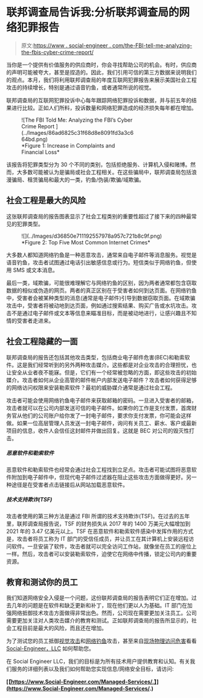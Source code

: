 # 联邦调查局告诉我:分析联邦调查局的网络犯罪报告

> 原文:[https://www . social-engineer . com/the-FBI-tell-me-analyzing-the-fbis-cyber-crime-report/](https://www.social-engineer.com/the-fbi-told-me-analyzing-the-fbis-cyber-crime-report/)

当你是一个提供有价值服务的供应商时，你会寻找帮助公司的机会。有时，供应商的声明可能被夸大，甚至是捏造的。因此，我们引用可信的第三方数据来说明我们的观点。本月，我们将利用联邦调查局的年度互联网犯罪报告来展示美国社会工程攻击的持续增长，特别是通过语音钓鱼，或者通常所说的视觉。

联邦调查局的互联网犯罪投诉中心每年跟踪网络犯罪投诉和数据，并与前五年的结果进行比较。正如人们所料，投诉数量和网络犯罪造成的经济损失每年都在增加。

<figure id="attachment_106546" aria-describedby="caption-attachment-106546" style="width: 300px" class="wp-caption aligncenter">![The FBI Told Me: Analyzing the FBI’s Cyber Crime Report ](../Images/86ad6825c31f68d8e8091fd3a3c664bd.png)

<figcaption id="caption-attachment-106546" class="wp-caption-text">*Figure 1: Increase in Complaints and Financial Loss*</figcaption>

</figure>

该报告将犯罪类型分为 30 个不同的类别，包括拒绝服务、计算机入侵和赌博。然而，大多数可能被认为是骗局或社会工程相关。在这些骗局中，联邦调查局包括浪漫骗局、租赁骗局和最大的一类，钓鱼/伪装/欺骗/域欺骗。

## 社会工程是最大的风险

这张联邦调查局的报告图表显示了社会工程类别的重要性超过了接下来的四种最常见的犯罪类型。

<figure id="attachment_106555" aria-describedby="caption-attachment-106555" style="width: 450px" class="wp-caption aligncenter">![](../Images/d36850e711192557978a957c721b8c9f.png)

<figcaption id="caption-attachment-106555" class="wp-caption-text">*Figure 2: Top Five Most Common Internet Crimes*</figcaption>

</figure>

大多数人都知道网络钓鱼是一种恶意攻击，通常来自电子邮件等消息服务。视觉是语音钓鱼，攻击者试图通过电话引出敏感信息或行为。短信类似于网络钓鱼，但使用 SMS 或文本消息。

最后一类，域欺骗，可能很难理解它与网络钓鱼的区别，因为两者通常都包含窃取数据的相似或伪造的网页。两者的真正区别在于受害者如何到达页面。在网络钓鱼中，受害者会被某种类型的消息(通常是电子邮件)引导到数据窃取页面。在域欺骗攻击中，受害者将被动地到达页面，例如通过搜索结果、购买广告或水坑攻击。攻击不是通过电子邮件或文本等信息来瞄准目标，而是被动地进行，让感兴趣且不知情的受害者走进来。

## 社会工程隐藏的一面

联邦调查局的报告还包括其他攻击类型，包括商业电子邮件危害(BEC)和勒索软件。这是我们经常听到的另外两种攻击媒介。这些都是对企业攻击的合理担忧，也让安全从业者夜不能寐。但是，它们有一个经常被忽略的方面，即这些攻击的初始媒介。攻击者如何从企业高管的邮件帐户内部发送电子邮件？攻击者如何获得足够的网络访问权限来安装勒索软件？最初的威胁媒介通常是通过社会工程。

攻击者可能会使用网络钓鱼电子邮件来获取邮箱的密码。一旦进入受害者的邮箱，攻击者就可以在公司内部发送可信的电子邮件。如果你的工作是支付发票，首席财务官从他们的公司账户给你发了一封电子邮件，要求你支付发票，你可能会这样做。如果一位高层管理人员发送一封电子邮件，询问有关员工、薪水、客户或最新项目的信息，收件人会信任这封邮件并做出回复。这就是 BEC 对公司的毁灭性打击。

##### 恶意软件和勒索软件

恶意软件和勒索软件也经常会通过社会工程找到立足点。攻击者可能试图将恶意软件附加到电子邮件中，但现代电子邮件过滤器在阻止这些攻击方面做得更好。另一种途径是在受害者点击链接后从网站加载恶意软件。

##### 技术支持欺诈(TSF)

攻击者使用的第三种方法是通过 FBI 所谓的技术支持欺诈(TSF)。在过去的五年里，联邦调查局报告说，TSF 的财务损失从 2017 年的 1400 万美元大幅增加到 2021 年的 3.47 亿美元以上。TSF 在恶意软件和勒索软件感染中发挥作用的方式是，攻击者将员工称为 IT 部门的受信任成员，并让员工在其计算机上安装远程访问软件。一旦安装了软件，攻击者就可以完全访问工作站，就像坐在员工的座位上一样。然后，攻击者可以安装勒索软件，迫使它在网络中传播，锁定公司内的重要资源。

## 教育和测试你的员工

我们知道网络安全入侵是一个问题，这份联邦调查局的报告表明它们正在增加。过去几年的问题是在软件和缺乏更新和补丁，现在他们更以人为基础。IT 部门在加强网络抵御技术攻击方面做得非常出色。然而，公司现在需要更加关注员工。公司需要更加关注对人类攻击媒介的教育和测试。正如联邦调查局的报告所显示的，社会工程目前是最大的风险，而且还在增加。

为了测试您的员工抵御[视觉攻击](https://www.social-engineer.com/managed-services/managed-vishing-service/)和[网络钓鱼](https://www.social-engineer.com/managed-services/managed-phishing-service/)攻击，甚至来自[现场物理访问危害](https://www.social-engineer.com/managed-services/social-engineering-security-assessments/)看看 [Social-Engineer，LLC](https://www.social-engineer.com/) 如何帮助您。

在 Social Engineer LLC，我们的目标是为所有技术用户提供教育和认知。有关我们服务的详细列表以及我们如何帮助您实现信息/网络安全目标，请访问:

**[【https://www.Social-Engineer.com/Managed-Services/.】](https://www.Social-Engineer.com/Managed-Services/.)**
